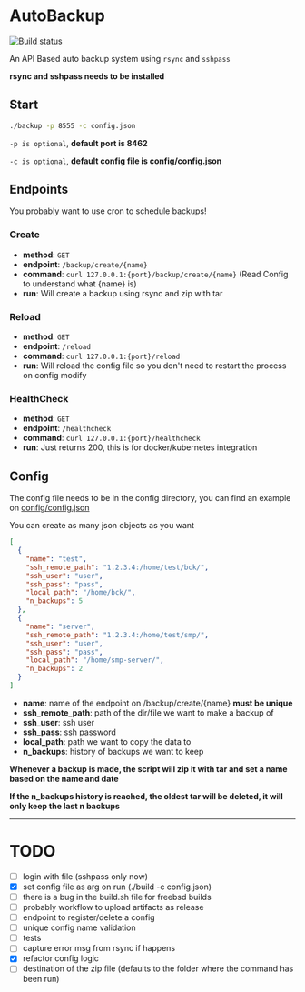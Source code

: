 # AutoBackup

[![Build status](https://github.com/BlackLotus-SMP/AutoBackup/actions/workflows/build.yml/badge.svg)](https://github.com/BlackLotus-SMP/AutoBackup/actions/workflows/build.yml)

An API Based auto backup system using `rsync` and `sshpass`

**rsync and sshpass needs to be installed**

## Start

```bash
./backup -p 8555 -c config.json
```
`-p is optional`, **default port is 8462**

`-c is optional`, **default config file is config/config.json**

## Endpoints

You probably want to use cron to schedule backups!

### Create
- **method**: `GET`
- **endpoint**: `/backup/create/{name}`
- **command**: `curl 127.0.0.1:{port}/backup/create/{name}` (Read Config to understand what {name} is)
- **run**: Will create a backup using rsync and zip with tar

### Reload
- **method**: `GET`
- **endpoint**: `/reload`
- **command**: `curl 127.0.0.1:{port}/reload`
- **run**: Will reload the config file so you don't need to restart the process on config modify

### HealthCheck
- **method**: `GET`
- **endpoint**: `/healthcheck`
- **command**: `curl 127.0.0.1:{port}/healthcheck`
- **run**: Just returns 200, this is for docker/kubernetes integration

## Config
The config file needs to be in the config directory, you can find an example on [config/config.json](https://github.com/BlackLotus-SMP/AutoBackup/blob/master/config/config.json)

You can create as many json objects as you want

```json
[
  {
    "name": "test",
    "ssh_remote_path": "1.2.3.4:/home/test/bck/",
    "ssh_user": "user",
    "ssh_pass": "pass",
    "local_path": "/home/bck/",
    "n_backups": 5
  },
  {
    "name": "server",
    "ssh_remote_path": "1.2.3.4:/home/test/smp/",
    "ssh_user": "user",
    "ssh_pass": "pass",
    "local_path": "/home/smp-server/",
    "n_backups": 2
  }
]
```

- **name**: name of the endpoint on /backup/create/{name} **must be unique**
- **ssh_remote_path**: path of the dir/file we want to make a backup of
- **ssh_user**: ssh user
- **ssh_pass**: ssh password
- **local_path**: path we want to copy the data to
- **n_backups**: history of backups we want to keep

**Whenever a backup is made, the script will zip it with tar and set a name based on the name and date**

**If the n_backups history is reached, the oldest tar will be deleted, it will only keep the last n backups**

---

# TODO

- [ ] login with file (sshpass only now)
- [x] set config file as arg on run (./build -c config.json)
- [ ] there is a bug in the build.sh file for freebsd builds
- [ ] probably workflow to upload artifacts as release
- [ ] endpoint to register/delete a config
- [ ] unique config name validation
- [ ] tests
- [ ] capture error msg from rsync if happens
- [x] refactor config logic
- [ ] destination of the zip file (defaults to the folder where the command has been run)
